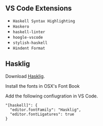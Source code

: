 ## VS Code Extensions
* `Haskell Syntax Highlighting`
* `Haskero`
* `haskell-linter`
* `hoogle-vscode`
* `stylish-haskell`
* `Hindent Format`

## Hasklig
Download [Hasklig](https://github.com/i-tu/Hasklig).

Install the fonts in OSX's Font Book 

Add the following confiugration in VS Code.
```
"[haskell]": {
  "editor.fontFamily": "Hasklig",
  "editor.fontLigatures": true
}
```
